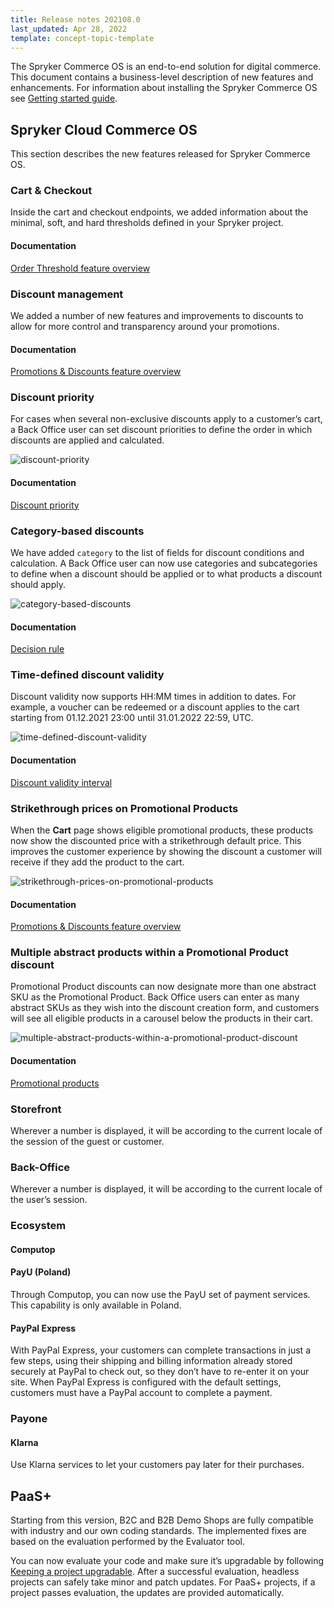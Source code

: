 ```yaml
---
title: Release notes 202108.0
last_updated: Apr 28, 2022
template: concept-topic-template
---
```


The Spryker Commerce OS is an end-to-end solution for digital commerce. This document contains a business-level description of new features and enhancements.
For information about installing the Spryker Commerce OS see [Getting started guide](https://documentation.spryker.com/docs/dev-getting-started).

## Spryker Cloud Commerce OS

This section describes the new features released for Spryker Commerce OS.

### Cart & Checkout

Inside the cart and checkout endpoints, we added  information about the minimal, soft, and hard thresholds defined in your Spryker project.

#### Documentation

[Order Threshold feature overview](/docs/scos/user/features/202108.0/checkout-feature-overview/order-thresholds-overview.html)

### Discount management

We added a number of new features and improvements to discounts to allow for more control and transparency around your promotions.

#### Documentation

[Promotions & Discounts feature overview](/docs/scos/user/features/{{site.version}}/promotions-discounts-feature-overview.html)


### Discount priority

For cases when several non-exclusive discounts apply to a customer’s cart, a Back Office user can set discount priorities to define the order in which discounts are applied and calculated.

![discount-priority](https://spryker.s3.eu-central-1.amazonaws.com/docs/scos/dev/intro-to-spryker/releases/release-notes/release-notes-202204.0/release-notes-202204.0.md/discount-priority.png)

#### Documentation

[Discount priority](/docs/scos/user/features/{{site.version}}/promotions-discounts-feature-overview.html#discount-priority)

### Category-based discounts

We have added `category` to the list of fields for discount conditions and calculation. A Back Office user can now use categories and subcategories to define when a discount should be applied or to what products a discount should apply.

![category-based-discounts](https://spryker.s3.eu-central-1.amazonaws.com/docs/scos/dev/intro-to-spryker/releases/release-notes/release-notes-202204.0/release-notes-202204.0.md/category-based-discounts.png)

#### Documentation

[Decision rule](/docs/scos/user/features/{{site.version}}/promotions-discounts-feature-overview.html#discount-priority)



### Time-defined discount validity

Discount validity now supports HH:MM times in addition to dates. For example, a voucher can be redeemed or a discount applies to the cart starting from 01.12.2021 23:00 until 31.01.2022 22:59, UTC.

![time-defined-discount-validity](https://spryker.s3.eu-central-1.amazonaws.com/docs/scos/dev/intro-to-spryker/releases/release-notes/release-notes-202204.0/release-notes-202204.0.md/time-defined-discount-validity.png)

#### Documentation

[Discount validity interval](/docs/scos/user/features/{{site.version}}/promotions-discounts-feature-overview.html#discount-priority)

### Strikethrough prices on Promotional Products

When the **Cart** page shows eligible promotional products, these products now show the discounted price with a strikethrough default price. This improves the customer experience by showing the discount a customer will receive if they add the product to the cart.

![strikethrough-prices-on-promotional-products](https://spryker.s3.eu-central-1.amazonaws.com/docs/scos/dev/intro-to-spryker/releases/release-notes/release-notes-202204.0/release-notes-202204.0.md/strikethrough-prices-on-promotional-products.png)

#### Documentation

[Promotions & Discounts feature overview](/docs/scos/user/features/{{site.version}}/promotions-discounts-feature-overview.html)


### Multiple abstract products within a Promotional Product discount

Promotional Product discounts can now designate more than one abstract SKU as the Promotional Product. Back Office users can enter as many abstract SKUs as they wish into the discount creation form, and customers will see all eligible products in a carousel below the products in their cart.

![multiple-abstract-products-within-a-promotional-product-discount](https://spryker.s3.eu-central-1.amazonaws.com/docs/scos/dev/intro-to-spryker/releases/release-notes/release-notes-202204.0/release-notes-202204.0.md/multiple-abstract-products-within-a-promotional-product-discount.png)


#### Documentation
[Promotional products](/docs/scos/user/features/{{site.version}}/promotions-discounts-feature-overview.html#discount-priority)


### Storefront

Wherever a number is displayed, it will be according to the current locale of the session of the guest or customer.

### Back-Office

Wherever a number is displayed, it will be according to the current locale of the user’s session.

### Ecosystem

#### Computop

#### PayU (Poland)

Through Computop, you can now use the PayU set of payment services. This capability is only available in Poland.

#### PayPal Express

With PayPal Express, your customers can complete transactions in just a few steps, using their shipping and billing information already stored securely at PayPal to check out, so they don’t have to re-enter it on your site. When PayPal Express is configured with the default settings, customers must have a PayPal account to complete a payment.

### Payone

#### Klarna

Use Klarna services to let your customers pay later for their purchases.

## PaaS+

Starting from this version, B2C and B2B Demo Shops are fully compatible with industry and our own coding standards. The implemented fixes are based on the evaluation performed by the Evaluator tool.

You can now evaluate your code and make sure it’s upgradable by following [Keeping a project upgradable](/docs/scos/dev/guidelines/keeping-a-project-upgradable/keeping-a-project-upgradable.html). After a successful evaluation, headless projects can safely take minor and patch updates. For PaaS+ projects, if a project passes evaluation, the updates are provided automatically.
